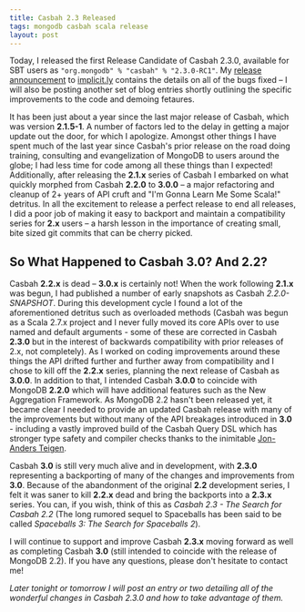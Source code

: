 ```yaml
---
title: Casbah 2.3 Released
tags: mongodb casbah scala release
layout: post
---
```

Today, I released the first Release Candidate of Casbah 2.3.0, available for SBT users as  `"org.mongodb" % "casbah" % "2.3.0-RC1"`. My [release announcement](http://notes.implicit.ly/post/24009446396/casbah-2-3-0rc1) to [implicit.ly](http://implicit.ly) contains the details on all of the bugs fixed – I will also be posting another set of blog entries shortly outlining the specific improvements to the code and demoing fetaures.

It has been just about a year since the last major release of Casbah, which was version **2.1.5-1**.  A number of factors led to the delay in getting a major update out the door, for which I apologize.  Amongst other things I have spent much of the last year since Casbah's prior release on the road doing training, consulting and evangelization of MongoDB to users around the globe; I had less time for code among all these things than I expected!  Additionally, after releasing the **2.1.x** series of Casbah I embarked on what quickly morphed from Casbah **2.2.0** to **3.0.0** – a major refactoring and cleanup of 2+ years of API cruft and "I'm Gonna Learn Me Some Scala!" detritus.  In all the excitement to release a perfect release to end all releases, I did a poor job of making it easy to backport and maintain a compatibility series for **2.x** users – a harsh lesson in the importance of creating small, bite sized git commits that can be cherry picked.

## So What Happened to Casbah 3.0? And 2.2?

Casbah **2.2.x** is dead – **3.0.x** is certainly not!  When the work following **2.1.x** was begun, I had published a number of early snapshots as Casbah *2.2.0-SNAPSHOT*.  During this development cycle I found a lot of the aforementioned detritus such as overloaded methods (Casbah was begun as a Scala 2.7.x project and I never fully moved its core APIs over to use named and default arguments - some of these are corrected in Casbah **2.3.0** but in the interest of backwards compatibility with prior releases of 2.x, not completely). As I worked on coding improvements around these things the API drifted further and further away from compatibility and I chose to kill off the **2.2.x** series, planning the next release of Casbah as **3.0.0**.  In addition to that, I intended Casbah **3.0.0** to coincide with MongoDB **2.2.0** which will have additional features such as the New Aggregation Framework.  As MongoDB 2.2 hasn't been released yet, it became clear I needed to provide an updated Casbah release with many of the improvements but without many of the API breakages introduced in **3.0** - including a vastly improved build of the Casbah Query DSL which has stronger type safety and compiler checks thanks to the inimitable [Jon-Anders Teigen](http://twitter.com/jteigen). 

Casbah **3.0** is still very much alive and in development, with **2.3.0** representing a backporting of many of the changes and improvements from **3.0**.  Because of the abandonment of the original **2.2** development series, I felt it was saner to kill **2.2.x** dead and bring the backports into a **2.3.x** series. You can, if you wish, think of this as *Casbah 2.3 - The Search for Casbah 2.2* (The long rumored sequel to Spaceballs has been said to be called *Spaceballs 3: The Search for Spaceballs 2*).  

I will continue to support and improve Casbah **2.3.x** moving forward as well as completing Casbah **3.0** (still intended to coincide with the release of MongoDB 2.2). If you have any questions, please don't hesitate to contact me!

*Later tonight or tomorrow I will post an entry or two detailing all of the wonderful changes in Casbah 2.3.0 and how to take advantage of them.*
